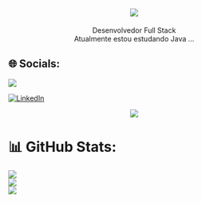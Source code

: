 <h1 align="center">
<img src="https://readme-typing-svg.herokuapp.com/?font=Righteous&size=35&center=true&vCenter=true&width=500&height=70&duration=4000&lines=olá!+👋;+me+chamo+Vinícius!;" />
</h1>
<div  align="center" >
  Desenvolvedor Full Stack
  <br>
 Atualmente estou estudando Java ...
</div>

## 🌐 Socials:
<a href="mailto:viniciuslacerdapre@gmail.com"><img src="https://img.shields.io/badge/Gmail-D14836?style=for-the-badge&logo=gmail&logoColor=white" target="_blanck"></a> 

[![LinkedIn](https://img.shields.io/badge/LinkedIn-%230077B5.svg?logo=linkedin&logoColor=white)](https://www.linkedin.com/in/viniciuslssouza?lipi=urn%3Ali%3Apage%3Ad_flagship3_profile_view_base_contact_details%3BiI0%2BOzx0QkyFdmC9H%2FYG6A%3D%3D) 


<div align="center">

  <img src="https://skillicons.dev/icons?i=react,html,css,javascript,vscode,github,java,git,typescript" />
</div>

# 📊 GitHub Stats:
![](https://github-readme-stats.vercel.app/api?username=viniciusLsSouza&theme=dracula&hide_border=false&include_all_commits=false&count_private=false)<br/>
![](https://github-readme-streak-stats.herokuapp.com/?user=viniciusLsSouza&theme=dracula&hide_border=false)<br/>
![](https://github-readme-stats.vercel.app/api/top-langs/?username=viniciusLsSouza&theme=dracula&hide_border=false&include_all_commits=false&count_private=false&layout=compact)

<!-- Proudly created with GPRM ( https://gprm.itsvg.in ) -->
